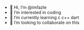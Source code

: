 - 👋 Hi, I’m @imfazle
- 👀 I’m interested in coding
- 🌱 I’m currently learning c c++ dart
- 💞️ I’m looking to collaborate on this

<!---
imfazle/imfazle is a ✨ special ✨ repository because its `README.md` (this file) appears on your GitHub profile.
You can click the Preview link to take a look at your changes.
--->
